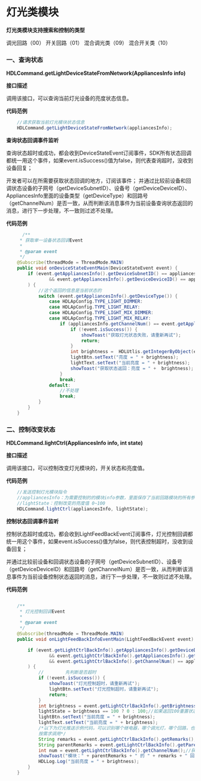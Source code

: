 # 灯光类模块

**灯光类模块支持搜索和控制的类型**

调光回路（00）
开关回路（01）
混合调光类（09）
混合开关类（10）

### 一、查询状态

**HDLCommand.getLightDeviceStateFromNetwork(AppliancesInfo info)**

**接口描述**

调用该接口，可以查询当前灯光设备的亮度状态信息。

**代码范例**

```java
    //请求获取当前灯光模块状态信息
    HDLCommand.getLightDeviceStateFromNetwork(appliancesInfo);
```

**查询状态回调事件监听**

查询状态超时或成功，都会收到DeviceStateEvent订阅事件，SDK所有状态回调都统一用这个事件，如果event.isSuccess()值为false，则代表查询超时，没收到设备回复；

开发者可以在所需要获取状态回调的地方，订阅该事件；
并通过比较前设备和回调状态设备的子网号（getDeviceSubnetID）、设备号（getDeviceDeviceID）、AppliancesInfo里面的设备类型（getDeviceType）和回路号（getChannelNum）是否一致，从而判断该消息事件为当前设备查询状态返回的消息，进行下一步处理，不一致则过滤不处理。



**代码范例**
```java
      /**
     * 获取单一设备状态回调Event
     *
     * @param event
     */
    @Subscribe(threadMode = ThreadMode.MAIN)
    public void onDeviceStateEventMain(DeviceStateEvent event) {
        if (event.getAppliancesInfo().getDeviceSubnetID() == appliancesInfo.getDeviceSubnetID()
                && event.getAppliancesInfo().getDeviceDeviceID() == appliancesInfo.getDeviceDeviceID()
        ) {
            //这个返回的信息是当前状态的
            switch (event.getAppliancesInfo().getDeviceType()) {
                case HDLApConfig.TYPE_LIGHT_DIMMER:
                case HDLApConfig.TYPE_LIGHT_RELAY:
                case HDLApConfig.TYPE_LIGHT_MIX_DIMMER:
                case HDLApConfig.TYPE_LIGHT_MIX_RELAY:
                    if (appliancesInfo.getChannelNum() == event.getAppliancesInfo().getChannelNum()) {
                        if (!event.isSuccess()) {
                            showToast("获取灯光状态失败，请重新再试");
                            return;
                        }
                        int brightness =  HDLUtlis.getIntegerByObject(event.getAppliancesInfo().getCurState());
                        lightBtn.setText("亮度 = " + brightness);
                        lightText.setText("当前亮度 = " + brightness);
                        showToast("获取状态返回：亮度 = " +  brightness);
                    }
                    break;
                default:
                    //不处理
                    break;
            }
        }
    }
```


### 二、控制改变状态

**HDLCommand.lightCtrl(AppliancesInfo info, int state)**

**接口描述**

调用该接口，可以控制改变灯光模块的，开关状态和亮度值。

**代码范例**

```java
    //发送控制灯光模块指令 
    //appliancesInfo：为需要控制的的模块info参数，里面保存了当前回路模块的所有参数信息
    //lightState：控制改变的亮度值 0~100
    HDLCommand.lightCtrl(appliancesInfo, lightState);

```

**控制状态回调事件监听**

控制状态超时或成功，都会收到LightFeedBackEvent订阅事件，灯光控制回调都统一用这个事件，如果event.isSuccess()值为false，则代表控制超时，没收到设备回复；

并通过比较前设备和回调状态设备的子网号（getDeviceSubnetID）、设备号（getDeviceDeviceID）和回路号（getChannelNum）是否一致，从而判断该消息事件为当前设备控制状态返回的消息，进行下一步处理，不一致则过滤不处理。

**代码范例**
```java

    /**
     * 灯光控制回调Event
     *
     * @param event
     */
    @Subscribe(threadMode = ThreadMode.MAIN)
    public void onLightFeedBackInfoEventMain(LightFeedBackEvent event) {

        if (event.getLightCtrlBackInfo().getAppliancesInfo().getDeviceDeviceID() == appliancesInfo.getDeviceDeviceID()
                && event.getLightCtrlBackInfo().getAppliancesInfo().getDeviceSubnetID() == appliancesInfo.getDeviceSubnetID()
                && event.getLightCtrlBackInfo().getChannelNum() == appliancesInfo.getChannelNum()
        ) {
            //        先判断是否超时
            if (!event.isSuccess()) {
                showToast("灯光控制超时，请重新再试");
                lightBtn.setText("灯光控制超时，请重新再试");
                return;
            }
            int brightness = event.getLightCtrlBackInfo().getBrightness();
            lightState = brightness == 100 ? 0 : 100;//如果返回100重置状态为0，反之重置状态100
            lightBtn.setText("当前亮度 = " + brightness);
            lightText.setText("当前亮度 = " + brightness);
            /*以下为灯光推送示例代码，可以识别哪个继电器，哪个调光灯，哪个回路，也可用作控制回馈。
            按需求调用*/
            String remarks = event.getLightCtrlBackInfo().getRemarks();//获取返回的灯光备注。如果每个灯光回路备注都唯一，可以直接通过备注判断
            String parentRemarks = event.getLightCtrlBackInfo().getParentRemarks();//获取继电器或调光灯备注。这里可以知道是哪个设备返回的
            int num = event.getLightCtrlBackInfo().getChannelNum();//获取回路号。这里可以获取到这个继电器或调光灯的回路号
            showToast("模块：" + parentRemarks + " 的 " + remarks + " 回路，回路号为：" + num + " 返回" + " 亮度为：" + brightness);
            HDLLog.Log("当前亮度 = " + brightness);
        }
    }
```